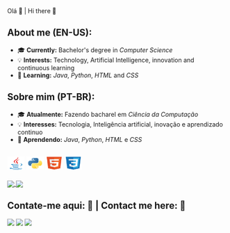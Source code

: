 </div>
Olá 👋 | Hi there 👋
<div>

 ## About me (EN-US): ##
 - 🎓 **Currently:** Bachelor's degree in *Computer Science* 
 - 💡  **Interests:** Technology, Artificial Intelligence, innovation and continuous learning
 - 🧠 **Learning:** *Java*, *Python*, *HTML* and *CSS*


## Sobre mim (PT-BR): ##

 - 🎓 **Atualmente:** Fazendo bacharel em *Ciência da Computação*
 - 💡  **Interesses:** Tecnologia, Inteligência artificial, inovação e aprendizado continuo
 - 🧠 **Aprendendo:** *Java*, *Python*, *HTML* e *CSS*

<div style="display: inline_block"><br>
  <img align="center" alt="Java" height="30" width="40" src="https://raw.githubusercontent.com/devicons/devicon/master/icons/java/java-original.svg">
  <img align="center" alt="Python" height="30" width="40" src="https://raw.githubusercontent.com/devicons/devicon/master/icons/python/python-original.svg">
  <img align="center" alt="HTML" height="30" width="40" src="https://raw.githubusercontent.com/devicons/devicon/master/icons/html5/html5-original.svg">
  <img align="center" alt="CSS" height="30" width="40" src="https://raw.githubusercontent.com/devicons/devicon/master/icons/css3/css3-original.svg">


###
<div align="left">
<a href="https://github.com/Vitoria-personalhub/github-readme-stats">
  <img height=180 align="center" src="https://github-readme-stats.vercel.app/api?username=Vitoria-personalhub&theme=omni" />
</a>

<a href="https://github.com/Vitoria-personalhub/convoychat">
  <img height=180 align="center" src="https://github-readme-stats.vercel.app/api/top-langs?username=Vitoria-personalhub&layout=donut&langs_count=12&card_width=320&theme=omni" /> 
</a>
</div>



 ## Contate-me aqui: 📩 | Contact me here: 📩 ##

   <a href="https://discord.gg/ava001exe" target="_blank"><img src="https://img.shields.io/badge/Discord-7289DA?style=for-the-badge&logo=discord&logoColor=white" target="_blank"></a> 
   <a href="https://www.linkedin.com/in/vitoriamilene" target="_blank"><img src="https://img.shields.io/badge/-LinkedIn-%230077B5?style=for-the-badge&logo=linkedin&logoColor=white" target="_blank"></a> 
   <a href="https://instagram.com/miivitr" target="_blank"><img src="https://img.shields.io/badge/-Instagram-%23E4405F?style=for-the-badge&logo=instagram&logoColor=white" target="_blank"></a>
  

